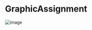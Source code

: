 # GraphicAssignment

![image](https://user-images.githubusercontent.com/66995676/208237216-7c4fb304-4c62-4139-a7d6-bc81717b98c6.png)
